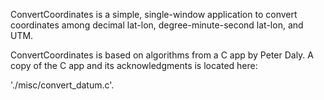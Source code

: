 ConvertCoordinates is a simple, single-window application to convert
coordinates among decimal lat-lon, degree-minute-second lat-lon, and
UTM.

ConvertCoordinates is based on algorithms from a C app by Peter Daly.
A copy of the C app and its acknowledgments is located here:

'./misc/convert_datum.c'.

